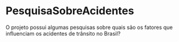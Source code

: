# PesquisaSobreAcidentes
O projeto possui algumas pesquisas sobre quais são os fatores que influenciam os acidentes de trânsito no Brasil?
